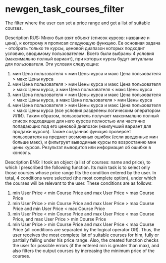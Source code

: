 # newgen_task_courses_filter
The filter where the user can set a price range and get a list of suitable courses.

Description RUS:
Мною был взят объект (список курсов: название и цена), к которому я прописал следующую функцию. Ее основная задача - отобрать только те курсы, ценовой диапазон которых подходит условию, вводимому пользователем. Всего были выбраны 4 условия (максимально полный вариант), при которых курсы будут актуальны для пользователя. Эти условия следующие: 
1) мин Цена пользователя < мин Цены курса и макс  Цена пользователя >  макс Цены курса 
2) мин Цена пользователя > мин Цены курса и макс  Цена пользователя >  макс Цены курса, а мин Цена пользователя < макс Цены курса 
3) мин Цена пользователя < мин Цены курса и макс  Цена пользователя <  макс Цены курса, а макс Цена пользователя > мин Цены курса 
4) мин Цена пользователя > мин Цены курса и макс  Цена пользователя <  макс Цены курса 
(все условия разделены логическим оператором ИЛИ). 
Таким образом, пользователь получает максимально полный список подходящих для него курсов полностью или частично попадающих под его ценовой диапозон (наилучший вариант для продажи курсов). Также созданная функция проверяет пользователя на предмет возможных ошибок (если введенные мин больше макс), и фильтрует выводимые курсы по возростанию мин цены курсов. Результат выводится или информация об ошибке в консоль.

Description ENG:
I took an object (a list of courses: name and price), to which I prescribed the following function. Its main task is to select only those courses whose price range fits the condition entered by the user. In total, 4 conditions were selected (the most complete option), under which the courses will be relevant to the user. These conditions are as follows: 
1) min User Price < min Course Price and max User Price > max Course Price 
2) min User Price > min Course Price and max User Price > max Course Price and min User Price < max Course Price 
3) min User Price < min Course Price and max User Price < max Course Price, and max User Price > min Course Price 
4) min User Price > min Course Price and max User Price < max Course Price 
(all conditions are separated by the logical operator OR). Thus, the user receives the most complete list of suitable courses for him, fully or partially falling under his price range. Also, the created function checks the user for possible errors (if the entered min is greater than max), and also filters the output courses by increasing the minimum price of the courses.
